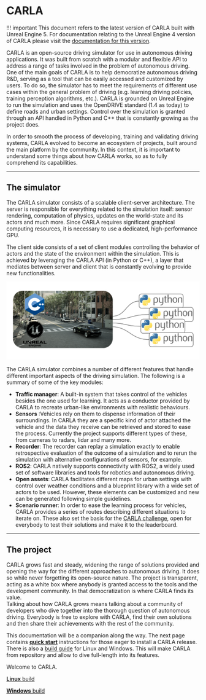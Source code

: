 # CARLA

!!! important
    This document refers to the latest version of CARLA built with Unreal Engine 5. For documentation relating to the Unreal Engine 4 version of CARLA please visit the [documentation for this version](https://carla.readthedocs.io/en/latest/).


CARLA is an open-source driving simulator for use in autonomous driving applications. It was built from scratch with a modular and flexible API to address a range of tasks involved in the problem of autonomous driving. One of the main goals of CARLA is to help democratize autonomous driving R&D, serving as a tool that can be easily accessed and customized by users. To do so, the simulator has to meet the requirements of different use cases within the general problem of driving (e.g. learning driving policies, training perception algorithms, etc.). CARLA is grounded on Unreal Engine to run the simulation and uses the OpenDRIVE standard (1.4 as today) to define roads and urban settings. Control over the simulation is granted through an API handled in Python and C++ that is constantly growing as the project does.    
  
In order to smooth the process of developing, training and validating driving systems, CARLA evolved to become an ecosystem of projects, built around the main platform by the community. In this context, it is important to understand some things about how CARLA works, so as to fully comprehend its capabilities.

---
## The simulator

The CARLA simulator consists of a scalable client-server architecture. The server is responsible for everything related to the simulation itself: sensor rendering, computation of physics, updates on the world-state and its actors and much more. Since CARLA requires significant graphical computing resources, it is necessary to use a dedicated, high-performance GPU. 

The client side consists of a set of client modules controlling the behavior of actors and the state of the environment within the simulation. This is achieved by leveraging the CARLA API (in Python or C++), a layer that mediates between server and client that is constantly evolving to provide new functionalities.

![CARLA Modules](img/carla_modules.png)

The CARLA simulator combines a number of different features that handle different important aspects of the driving simulation. The following is a summary of some of the key modules:

* __Traffic manager__: A built-in system that takes control of the vehicles besides the one used for learning. It acts as a conductor provided by CARLA to recreate urban-like environments with realistic behaviours.  
* __Sensors__ :Vehicles rely on them to dispense information of their surroundings. In CARLA they are a specific kind of actor attached the vehicle and the data they receive can be retrieved and stored to ease the process. Currently the project supports different types of these, from cameras to radars, lidar and many more.  
* __Recorder__: The recorder can replay a simulation exactly to enable retrospective evaluation of the outcome of a simulation and to rerun the simulation with alternative configurations of sensors, for example.  
* __ROS2__: CARLA natively supports connectivity with ROS2, a widely used set of software libraries and tools for robotics and autonomous driving.
* __Open assets__: CARLA facilitates different maps for urban settings with control over weather conditions and a blueprint library with a wide set of actors to be used. However, these elements can be customized and new can be generated following simple guidelines.  
* __Scenario runner__: In order to ease the learning process for vehicles, CARLA provides a series of routes describing different situations to iterate on. These also set the basis for the [CARLA challenge](https://carlachallenge.org/), open for everybody to test their solutions and make it to the leaderboard.  

---
## The project

CARLA grows fast and steady, widening the range of solutions provided and opening the way for the different approaches to autonomous driving. It does so while never forgetting its open-source nature. The project is transparent, acting as a white box where anybody is granted access to the tools and the development community. In that democratization is where CARLA finds its value.  
Talking about how CARLA grows means talking about a community of developers who dive together into the thorough question of autonomous driving. Everybody is free to explore with CARLA, find their own solutions and then share their achievements with the rest of the community.  
  
This documentation will be a companion along the way. The next page contains __[quick start](start_quickstart.md)__ instructions for those eager to install a CARLA release. There is also a [build guide](build_carla.md) for Linux and Windows. This will make CARLA from repository and allow to dive full-length into its features.  

Welcome to CARLA.  

<div class="build-buttons">
<p>
<a href="../build_linux" target="_blank" class="btn btn-neutral" title="Go to the latest CARLA release">
<b>Linux</b> build</a>
</p>
<p>
<a href="../build_windows" target="_blank" class="btn btn-neutral" title="Go to the latest CARLA release">
<b>Windows</b> build</a>
</p>
</div>
